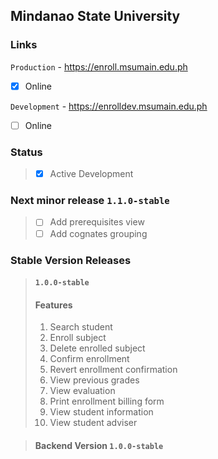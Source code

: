 ## Mindanao State University

### Links
 `Production` - https://enroll.msumain.edu.ph
 - [x] Online

`Development` - https://enrolldev.msumain.edu.ph
- [ ] Online

### Status
> - [x] Active Development

### Next minor release `1.1.0-stable`
> - [ ] Add prerequisites view
> - [ ] Add cognates grouping

### Stable Version Releases
> #### `1.0.0-stable` <br/>
> #### Features
> 1. Search student
> 2. Enroll subject
> 3. Delete enrolled subject
> 4. Confirm enrollment
> 5. Revert enrollment confirmation
> 6. View previous grades
> 7. View evaluation
> 8. Print enrollment billing form
> 9. View student information
> 10. View student adviser

> #### Backend Version `1.0.0-stable` <br />

